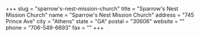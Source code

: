 +++
slug = "sparrow's-nest-mission-church"
title = "Sparrow's Nest Mission Church"
name = "Sparrow's Nest Mission Church"
address = "745 Prince Ave"
city = "Athens"
state = "GA"
postal = "30606"
website = ""
phone = "706-549-6693"
fax = ""
+++
